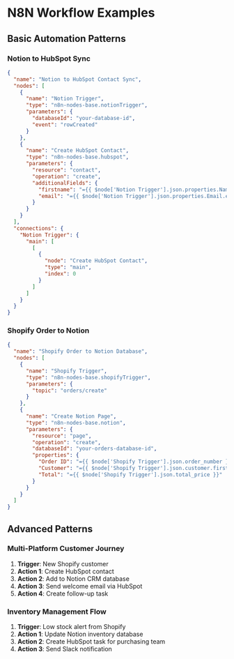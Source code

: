 # N8N Workflow Examples

## Basic Automation Patterns

### Notion to HubSpot Sync
```json
{
  "name": "Notion to HubSpot Contact Sync",
  "nodes": [
    {
      "name": "Notion Trigger",
      "type": "n8n-nodes-base.notionTrigger",
      "parameters": {
        "databaseId": "your-database-id",
        "event": "rowCreated"
      }
    },
    {
      "name": "Create HubSpot Contact",
      "type": "n8n-nodes-base.hubspot",
      "parameters": {
        "resource": "contact",
        "operation": "create",
        "additionalFields": {
          "firstname": "={{ $node['Notion Trigger'].json.properties.Name.title[0].plain_text }}",
          "email": "={{ $node['Notion Trigger'].json.properties.Email.email }}"
        }
      }
    }
  ],
  "connections": {
    "Notion Trigger": {
      "main": [
        [
          {
            "node": "Create HubSpot Contact",
            "type": "main",
            "index": 0
          }
        ]
      ]
    }
  }
}
```

### Shopify Order to Notion
```json
{
  "name": "Shopify Order to Notion Database",
  "nodes": [
    {
      "name": "Shopify Trigger",
      "type": "n8n-nodes-base.shopifyTrigger",
      "parameters": {
        "topic": "orders/create"
      }
    },
    {
      "name": "Create Notion Page",
      "type": "n8n-nodes-base.notion",
      "parameters": {
        "resource": "page",
        "operation": "create",
        "databaseId": "your-orders-database-id",
        "properties": {
          "Order ID": "={{ $node['Shopify Trigger'].json.order_number }}",
          "Customer": "={{ $node['Shopify Trigger'].json.customer.first_name }} {{ $node['Shopify Trigger'].json.customer.last_name }}",
          "Total": "={{ $node['Shopify Trigger'].json.total_price }}"
        }
      }
    }
  ]
}
```

## Advanced Patterns

### Multi-Platform Customer Journey
1. **Trigger**: New Shopify customer
2. **Action 1**: Create HubSpot contact
3. **Action 2**: Add to Notion CRM database  
4. **Action 3**: Send welcome email via HubSpot
5. **Action 4**: Create follow-up task

### Inventory Management Flow
1. **Trigger**: Low stock alert from Shopify
2. **Action 1**: Update Notion inventory database
3. **Action 2**: Create HubSpot task for purchasing team
4. **Action 3**: Send Slack notification
